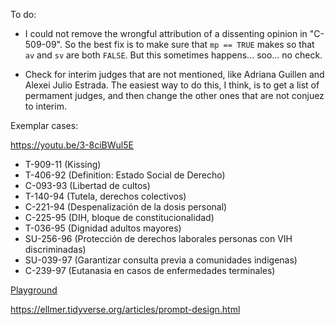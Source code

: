 To do:

-   I could not remove the wrongful attribution of a dissenting opinion in "C-509-09". So the best fix is to make sure that `mp == TRUE` makes so that `av` and `sv` are both `FALSE`. But this sometimes happens... soo... no check.

- Check for interim judges that are not mentioned, like Adriana Guillen and Alexei Julio Estrada. The easiest way to do this, I think, is to get a list of permament judges, and then change the other ones that are not conjuez to interim. 

Exemplar cases:

https://youtu.be/3-8ciBWul5E

-   T-909-11 (Kissing)
-   T-406-92 (Definition: Estado Social de Derecho)
-   C-093-93 (Libertad de cultos)
-   T-140-94 (Tutela, derechos colectivos)
-   C-221-94 (Despenalización de la dosis personal)
-   C-225-95 (DIH, bloque de constitucionalidad)
-   T-036-95 (Dignidad adultos mayores)
-   SU-256-96 (Protección de derechos laborales personas con VIH discriminadas)
-   SU-039-97 (Garantizar consulta previa a comunidades indigenas)
-   C-239-97 (Eutanasia en casos de enfermedades terminales)

[Playground](https://platform.openai.com/playground/prompts?models=gpt-4o)

https://ellmer.tidyverse.org/articles/prompt-design.html